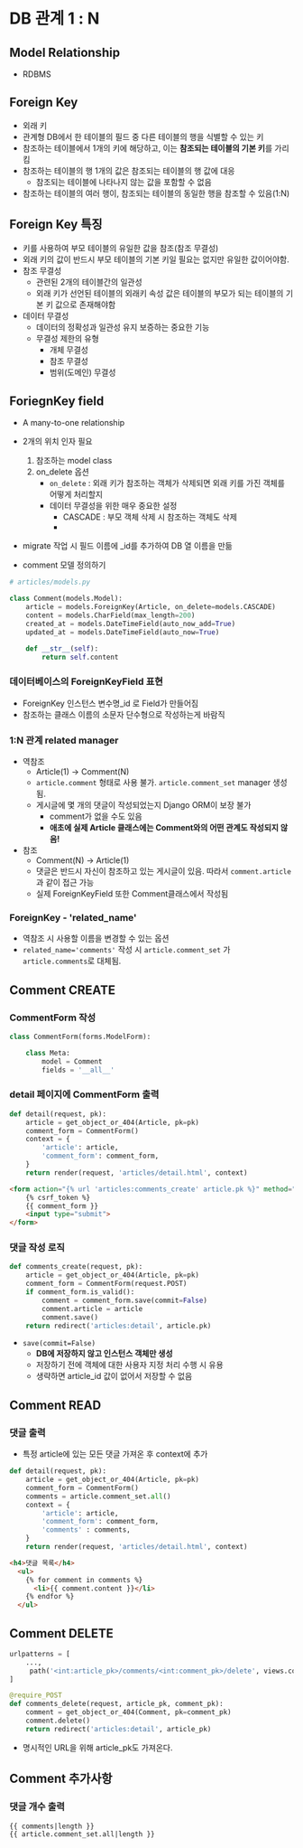 # DB 관계 1 : N

## Model Relationship

- RDBMS

## Foreign Key

- 외래 키
- 관계형 DB에서 한 테이블의 필드 중 다른 테이블의 행을 식별할 수 있는 키
- 참조하는 테이블에서 1개의 키에 해당하고, 이는 **참조되는 테이블의 기본 키**를 가리킴
- 참조하는 테이블의 행 1개의 값은 참조되는 테이블의 행 값에 대응
  - 참조되는 테이블에 나타나지 않는  값을 포함할 수 없음
- 참조하는 테이블의 여러 행이, 참조되는 테이블의 동일한 행을 참조할 수 있음(1:N)

## Foreign Key 특징

- 키를 사용하여 부모 테이블의 유일한 값을 참조(참조 무결성)
- 외래 키의 값이 반드시 부모 테이블의 기본 키일 필요는 없지만 유일한 값이어야함.
- 참조 무결성
  - 관련된 2개의 테이블간의 일관성
  - 외래 키가 선언된 테이블의 외래키  속성 값은 테이블의 부모가 되는 테이블의 기본 키 값으로 존재해야함
- 데이터 무결성
  - 데이터의 정확성과 일관성 유지 보증하는 중요한 기능
  - 무결성 제한의 유형
    - 개체 무결성
    - 참조 무결성
    - 범위(도메인) 무결성

## ForiegnKey field

- A many-to-one relationship
- 2개의 위치 인자 필요
  1. 참조하는 model class
  2. on_delete 옵션
     - `on_delete` : 외래 키가 참조하는 객체가 삭제되면 외래 키를 가진 객체를 어떻게 처리할지
     - 데이터 무결성을 위한 매우 중요한 설정
       - CASCADE : 부모 객체 삭제 시 참조하는 객체도 삭제
       - 
- migrate 작업 시 필드 이름에 _id를 추가하여 DB 열 이름을 만듦

- comment 모델 정의하기

```python
# articles/models.py

class Comment(models.Model):
    article = models.ForeignKey(Article, on_delete=models.CASCADE)
    content = models.CharField(max_length=200)
    created_at = models.DateTimeField(auto_now_add=True)
    updated_at = models.DateTimeField(auto_now=True)

    def __str__(self):
        return self.content
```

### 데이터베이스의 ForeignKeyField 표현

- ForeignKey 인스턴스 변수명_id 로 Field가 만들어짐
- 참조하는 클래스 이름의 소문자 단수형으로 작성하는게 바람직



### 1:N 관계 related manager

- 역참조
  - Article(1) -> Comment(N)
  - `article.comment` 형태로 사용 불가. `article.comment_set` manager 생성됨.
  - 게시글에 몇 개의 댓글이 작성되었는지 Django ORM이 보장 불가
    - comment가 없을 수도 있음
    - **애초에 실제 Article 클래스에는 Comment와의 어떤 관계도 작성되지 않음!**
- 참조
  - Comment(N) -> Article(1)
  - 댓글은 반드시 자신이 참조하고 있는 게시글이 있음. 따라서 `comment.article`과 같이 접근 가능
  - 실제 ForeignKeyField 또한 Comment클래스에서 작성됨



### ForeignKey - 'related_name'

- 역참조 시 사용할 이름을 변경할 수 있는 옵션
- `related_name='comments'` 작성 시 `article.comment_set` 가`article.comments`로 대체됨.





## Comment CREATE

### CommentForm 작성

```python
class CommentForm(forms.ModelForm):

    class Meta:
        model = Comment
        fields = '__all__'
```

### detail 페이지에 CommentForm 출력

```python
def detail(request, pk):
    article = get_object_or_404(Article, pk=pk)
    comment_form = CommentForm()
    context = {
        'article': article,
        'comment_form': comment_form,
    }
    return render(request, 'articles/detail.html', context)
```

```HTML
<form action="{% url 'articles:comments_create' article.pk %}" method="POST">
    {% csrf_token %}
    {{ comment_form }}
    <input type="submit">
</form>
```



### 댓글 작성 로직

```python
def comments_create(request, pk):
    article = get_object_or_404(Article, pk=pk)
    comment_form = CommentForm(request.POST)
    if comment_form.is_valid():
        comment = comment_form.save(commit=False)
        comment.article = article
        comment.save()
    return redirect('articles:detail', article.pk)
```

- `save(commit=False)`
  - **DB에 저장하지 않고 인스턴스 객체만 생성**
  - 저장하기 전에 객체에 대한 사용자 지정 처리 수행 시 유용
  - 생략하면 article_id 값이 없어서 저장할 수 없음



## Comment READ

### 댓글 출력

- 특정 article에 있는 모든 댓글 가져온 후 context에 추가

```python
def detail(request, pk):
    article = get_object_or_404(Article, pk=pk)
    comment_form = CommentForm()
    comments = article.comment_set.all()
    context = {
        'article': article,
        'comment_form': comment_form,
        'comments' : comments,
    }
    return render(request, 'articles/detail.html', context)
```

```HTML
<h4>댓글 목록</h4>
  <ul>
    {% for comment in comments %}
      <li>{{ comment.content }}</li>
    {% endfor %}
  </ul>
```



## Comment DELETE

```python
urlpatterns = [
    ...,
     path('<int:article_pk>/comments/<int:comment_pk>/delete', views.comments_delete, name='comments_delete'),
]
```

```python
@require_POST
def comments_delete(request, article_pk, comment_pk):
    comment = get_object_or_404(Comment, pk=comment_pk)
    comment.delete()
    return redirect('articles:detail', article_pk)
```

- 명시적인 URL을 위해 article_pk도 가져온다.



## Comment 추가사항

### 댓글 개수 출력

```
{{ comments|length }}
{{ article.comment_set.all|length }}
```
